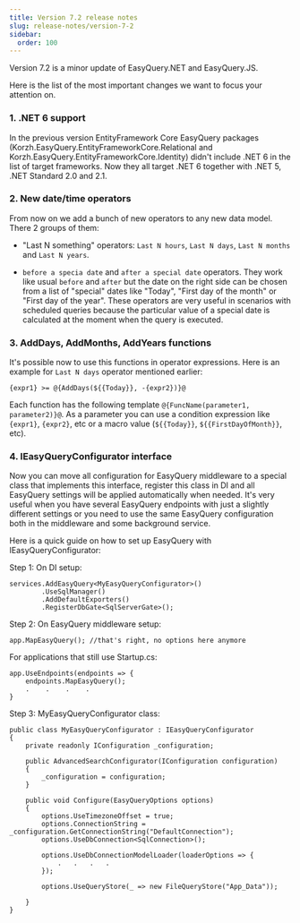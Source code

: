 ```yaml
---
title: Version 7.2 release notes
slug: release-notes/version-7-2
sidebar:
  order: 100
---
```


Version 7.2 is a minor update of EasyQuery.NET and EasyQuery.JS. 

Here is the list of the most important changes we want to focus your attention on.

### 1. .NET 6 support

In the previous version EntityFramework Core EasyQuery packages (Korzh.EasyQuery.EntityFrameworkCore.Relational and Korzh.EasyQuery.EntityFrameworkCore.Identity) didn't include .NET 6 in the list of target frameworks. Now they all target .NET 6 together with .NET 5, .NET Standard 2.0 and 2.1.

### 2. New date/time operators

From now on we add a bunch of new operators to any new data model. There 2 groups of them:

 * "Last N something" operators: `Last N hours`, `Last N days`, `Last N months` and `Last N years`.

 * `before a specia date` and `after a special date` operators. They work like usual `before` and `after` but the date on the right side can be chosen from a list of "special" dates like "Today", "First day of the month" or "First day of the year". These operators are very useful in scenarios with scheduled queries because the particular value of a special date is calculated at the moment when the query is executed.

### 3. AddDays, AddMonths, AddYears functions

It's possible now to use this functions in operator expressions. Here is an example for `Last N days` operator mentioned earlier:

```
{expr1} >= @{AddDays(${{Today}}, -{expr2})}@
```

Each function has the following template `@{FuncName(parameter1, parameter2)}@`. As a parameter you can use a condition expression like `{expr1}`, `{expr2}`, etc or a macro value (`${{Today}}`, `${{FirstDayOfMonth}}`, etc).


### 4. IEasyQueryConfigurator interface

Now you can move all configuration for EasyQuery middleware to a special class that implements this interface, register this class in DI and all EasyQuery settings will be applied automatically when needed. It's very useful when you have several EasyQuery endpoints with just a slightly different settings or you need to use the same EasyQuery configuration both in the middleware and some background service. 

Here is a quick guide on how to set up EasyQuery with IEasyQueryConfigurator:


Step 1: On DI setup:

```
services.AddEasyQuery<MyEasyQueryConfigurator>()
        .UseSqlManager()
        .AddDefaultExporters()
        .RegisterDbGate<SqlServerGate>();
```

Step 2: On EasyQuery middleware setup:

```
app.MapEasyQuery(); //that's right, no options here anymore
```

For applications that still use Startup.cs:

```
app.UseEndpoints(endpoints => {
    endpoints.MapEasyQuery();
    .    .    .    .
}
```

Step 3: MyEasyQueryConfigurator class:

```
public class MyEasyQueryConfigurator : IEasyQueryConfigurator
{
    private readonly IConfiguration _configuration;

    public AdvancedSearchConfigurator(IConfiguration configuration) 
    {
        _configuration = configuration;
    }

    public void Configure(EasyQueryOptions options) 
    {
        options.UseTimezoneOffset = true;
        options.ConnectionString = _configuration.GetConnectionString("DefaultConnection");
        options.UseDbConnection<SqlConnection>();

        options.UseDbConnectionModelLoader(loaderOptions => {
            .   .   .   .
        });

        options.UseQueryStore(_ => new FileQueryStore("App_Data"));

    }
}
```
